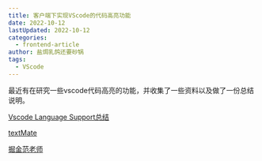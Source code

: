 ```yaml
---
title: 客户端下实现VScode的代码高亮功能
date: 2022-10-12
lastUpdated: 2022-10-12
categories:
  - frontend-article
author: 盐焗乳鸽还要砂锅
tags:
  - VScode
---
```


最近有在研究一些vscode代码高亮的功能，并收集了一些资料以及做了一份总结说明。

[Vscode Language Support总结](https://pivotstudio.feishu.cn/docx/doxcndux0BCyvs6t9EBo4vL9DWl)

[textMate](https://macromates.com/manual/en/language_grammars)

[掘金范老师](https://juejin.cn/post/6969149578599727111#heading-6)


